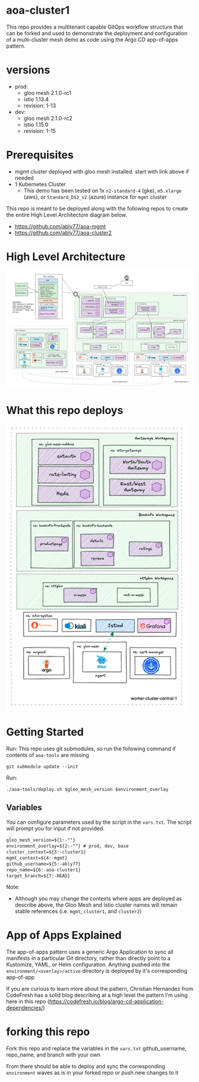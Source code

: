 # aoa-cluster1
This repo provides a multitenant capable GitOps workflow structure that can be forked and used to demonstrate the deployment and configuration of a multi-cluster mesh demo as code using the Argo CD app-of-apps pattern.

# versions
- prod:
    - gloo mesh 2.1.0-rc1
    - istio 1.13.4
    - revision: 1-13
- dev:
    - gloo mesh 2.1.0-rc2
    - istio 1.15.0
    - revision: 1-15

# Prerequisites 
- mgmt cluster deployed with gloo mesh installed. start with link above if needed
- 1 Kubernetes Cluster
    - This demo has been tested on 1x `n2-standard-4` (gke), `m5.xlarge` (aws), or `Standard_DS3_v2` (azure) instance for `mgmt` cluster

This repo is meant to be deployed along with the following repos to create the entire High Level Architecture diagram below.
- https://github.com/ably77/aoa-mgmt
- https://github.com/ably77/aoa-cluster2

# High Level Architecture
![High Level Architecture](images/aoa-full-1a.png)

# What this repo deploys
![cluster1 components](images/aoa-cluster1-1a.png)

# Getting Started
Run:
This repo uses git submodules, so run the following command if contents of `aoa-tools` are missing
```
git submodule update --init
```

Run:
```
./aoa-tools/deploy.sh $gloo_mesh_version $environment_overlay
```

## Variables
You can configure parameters used by the script in the `vars.txt`. The script will prompt you for input if not provided.
```
gloo_mesh_version=${1:-""}
environment_overlay=${2:-""} # prod, dev, base
cluster_context=${3:-cluster1}
mgmt_context=${4:-mgmt}
github_username=${5:-ably77}
repo_name=${6:-aoa-cluster1}
target_branch=${7:-HEAD}
```

Note:
- Although you may change the contexts where apps are deployed as describe above, the Gloo Mesh and Istio cluster names will remain stable references (i.e. `mgmt`, `cluster1`, and `cluster2`)

# App of Apps Explained
The app-of-apps pattern uses a generic Argo Application to sync all manifests in a particular Git directory, rather than directly point to a Kustomize, YAML, or Helm configuration. Anything pushed into the `environment/<overlay>/active` directory is deployed by it's corresponding app-of-app

If you are curious to learn more about the pattern, Christian Hernandez from CodeFresh has a solid blog describing at a high level the pattern I'm using here in this repo
(https://codefresh.io/blog/argo-cd-application-dependencies/)

# forking this repo
Fork this repo and replace the variables in the `vars.txt` github_username, repo_name, and branch with your own

From there should be able to deploy and sync the corresponding `environment` waves as is in your forked repo or push new changes to it